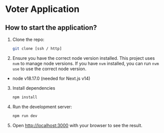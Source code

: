# Voter Application

## How to start the application?

1. Clone the repo:
   ```bash
   git clone [ssh / http]
   ```
2. Ensure you have the correct node version installed. This project uses `nvm` to manage node versions. If you have `nvm` installed, you can run `nvm use` to use the correct node version.

- node v18.17.0 (needed for Next.js v14)

3. Install dependencies

   ```bash
   npm install
   ```

4. Run the development server:

   ```bash
   npm run dev

   ```

5. Open [http://localhost:3000](http://localhost:3000) with your browser to see the result.
